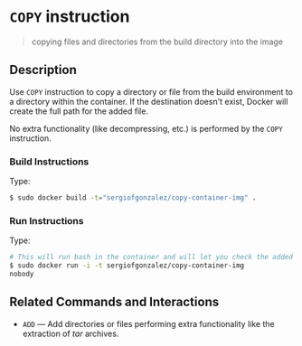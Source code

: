 # `COPY` instruction
> copying files and directories from the build directory into the image

## Description
Use `COPY` instruction to copy a directory or file from the build environment to a directory within the container. If the destination doesn't exist, Docker will create the full path for the added file.

No extra functionality (like decompressing, etc.) is performed by the `COPY` instruction.

### Build Instructions
Type:
```bash
$ sudo docker build -t="sergiofgonzalez/copy-container-img" .
```
### Run Instructions
Type:
```bash
# This will run bash in the container and will let you check the added files and directories
$ sudo docker run -i -t sergiofgonzalez/copy-container-img
nobody
```

## Related Commands and Interactions
+ `ADD` &mdash; Add directories or files performing extra functionality like the extraction of *tar* archives.
